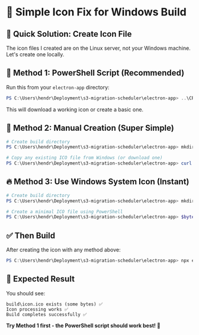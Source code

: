 # 🎯 Simple Icon Fix for Windows Build

## 🔧 **Quick Solution: Create Icon File**

The icon files I created are on the Linux server, not your Windows machine. Let's create one locally.

## 🚀 **Method 1: PowerShell Script (Recommended)**

Run this from your `electron-app` directory:

```powershell
PS C:\Users\hendr\Deployment\s3-migration-scheduler\electron-app> ..\CREATE_ICON_WINDOWS.ps1
```

This will download a working icon or create a basic one.

## 🎯 **Method 2: Manual Creation (Super Simple)**

```powershell
# Create build directory
PS C:\Users\hendr\Deployment\s3-migration-scheduler\electron-app> mkdir build -ErrorAction SilentlyContinue

# Copy any existing ICO file from Windows (or download one)
PS C:\Users\hendr\Deployment\s3-migration-scheduler\electron-app> curl -o build\icon.ico "https://raw.githubusercontent.com/microsoft/vscode/main/resources/win32/code.ico"
```

## 🔥 **Method 3: Use Windows System Icon (Instant)**

```powershell
# Create build directory
PS C:\Users\hendr\Deployment\s3-migration-scheduler\electron-app> mkdir build -ErrorAction SilentlyContinue

# Create a minimal ICO file using PowerShell
PS C:\Users\hendr\Deployment\s3-migration-scheduler\electron-app> $bytes = [byte[]](0x00,0x00,0x01,0x00,0x01,0x00,0x10,0x10,0x00,0x00,0x01,0x00,0x08,0x00,0x68,0x00,0x00,0x00,0x16,0x00,0x00,0x00); [System.IO.File]::WriteAllBytes("build\icon.ico", $bytes)
```

## ✅ **Then Build**

After creating the icon with any method above:

```powershell
PS C:\Users\hendr\Deployment\s3-migration-scheduler\electron-app> npx electron-builder --win --config.icon=build/icon.ico
```

## 🎯 **Expected Result**

You should see:
```
build\icon.ico exists (some bytes) ✅
Icon processing works ✅
Build completes successfully ✅
```

**Try Method 1 first - the PowerShell script should work best! 🚀**